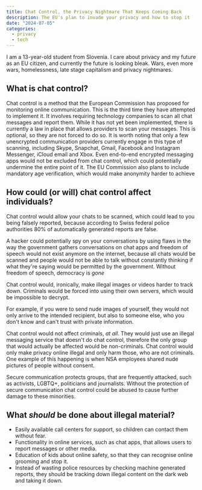 ```yaml
---
title: Chat Control, the Privacy Nightmare That Keeps Coming Back
description: The EU's plan to invade your privacy and how to stop it
date: "2024-07-05"
categories:
  - privacy
  - tech
---
```


I am a 13-year-old student from Slovenia. I care about privacy and my future as an EU citizen, and currently the future is looking bleak. Wars, even more wars, homelessness, late stage capitalism and privacy nightmares.

## What is chat control?

Chat control is a method that the European Commission has proposed for monitoring online communication. This is the third time they have attempted to implement it. It involves requiring technology companies to scan all chat messages and report them. While it has not yet been implemented, there is currently a law in place that allows providers to scan your messages. This is optional, so they are not forced to do so. It is worth noting that only a few unencrypted communication providers currently engage in this type of scanning, including Skype, Snapchat, Gmail, Facebook and Instagram Messenger, iCloud email and Xbox. Even end-to-end encrypted messaging apps would not be excluded from chat control, which could potentially undermine the entire point of it. The EU Commission also plans to include mandatory age verification, which would make anonymity harder to achieve

## How could (or will) chat control affect individuals?

Chat control would allow your chats to be scanned, which could lead to you being falsely reported, because according to Swiss federal police authorities 80% of automatically generated reports are false.

A hacker could potentially spy on your conversations by using flaws in the way the government gathers conversations on chat apps and freedom of speech would not exist anymore on the internet, because all chats would be scanned and people would not be able to talk without constantly thinking if what they're saying would be permitted by the government. Without freedom of speech, democracy is _gone_

Chat control would, ironically, make illegal images or videos harder to track down. Criminals would be forced into using their own servers, which would be impossible to decrypt.

For example, if you were to send nude images of yourself, they would not only arrive to the intended recipient, but also to someone else, who you don't know and can't trust with private information.

Chat control would not affect criminals, _at all_. They would just use an illegal messaging service that doesn't do chat control, therefore the only group that would actually be affected would be non-criminals. Chat control would only make privacy online illegal and only harm those, who are not criminals. One example of this happening is when NSA employees shared nude pictures of people without consent.

Secure communication protects groups, that are frequently attacked, such as activists, LGBTQ+, politicians and journalists. Without the protection of secure communication chat control could be abused to cause further damage to these minorities.

## What _should_ be done about illegal material?

- Easily available call centers for support, so children can contact them without fear.
- Functionality in online services, such as chat apps, that allows users to report messages or other media.
- Education of kids about online safety, so that they can recognise online grooming and stop it.
- Instead of wasting police resources by checking machine generated reports, they should be tracking down illegal content on the dark web and taking it down.
